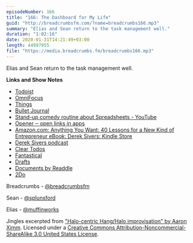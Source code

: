 ```yaml
---
episodeNumber: 166
title: "166: The Dashboard for My Life"
guid: "http://breadcrumbsfm.com/?name=breadcrumbs166.mp3"
summary: "Elias and Sean return to the task management well."
duration: "1:02:16"
date: 2020-01-31T14:21:49+03:00
length: 44997955
file: "https://media.breadcrumbs.fm/breadcrumbs166.mp3"
---
```

Elias and Sean return to the task management well.

**Links and Show Notes**
- [Todoist](https://todoist.com/)
- [OmniFocus](https://www.omnigroup.com/omnifocus/)
- [Things](https://culturedcode.com/things/)
- [Bullet Journal](https://bulletjournal.com/)
- [Stand-up comedy routine about Spreadsheets - YouTube](https://youtu.be/UBX2QQHlQ_I)
- [Opener ‒ open links in apps](https://apps.apple.com/us/app/opener-open-links-in-apps/id989565871?uo=4)
- [Amazon.com: Anything You Want: 40 Lessons for a New Kind of Entrepreneur eBook: Derek Sivers: Kindle Store](http://www.amazon.com/dp/B00SI0B5FS/?tag=breadcrumbsfm-20)
- [Derek Sivers podcast](https://sivers.org/podcast)
- [Clear Todos](https://apps.apple.com/us/app/clear-todos/id493136154?uo=4)
- [Fantastical](https://flexibits.com/fantastical)
- [Drafts](https://getdrafts.com/)
- [Documents by Readdle](https://apps.apple.com/us/app/documents-by-readdle/id364901807?uo=4)
- [2Do](https://www.2doapp.com/)

Breadcrumbs - [@breadcrumbsfm](https://twitter.com/breadcrumbsfm)

Sean - [@splunsford](https://twitter.com/splunsford)

Elias - [@muffinworks](https://twitter.com/muffinworks)

Jingles excerpted from ["Halo-centric Hang/Halo improvisation" by Aaron Ximm](http://freemusicarchive.org/music/aaron_ximm/handpans_and_the_hang/). Licensed under a [Creative Commons Attribution-Noncommercial-ShareAlike 3.0 United States License](http://creativecommons.org/licenses/by-nc-sa/3.0/us/).
